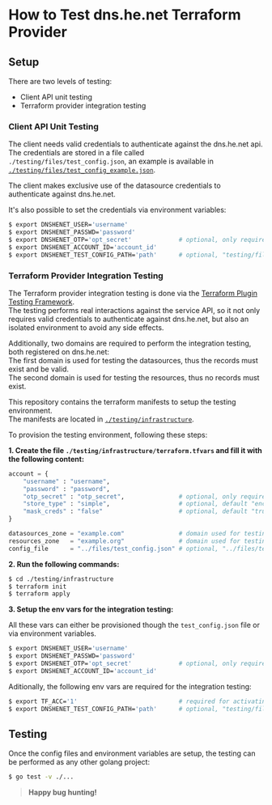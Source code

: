 # How to Test dns.he.net Terraform Provider

## Setup

There are two levels of testing:
- Client API unit testing
- Terraform provider integration testing

### Client API Unit Testing

The client needs valid credentials to authenticate against the dns.he.net api.  
The credentials are stored in a file called `./testing/files/test_config.json`,
an example is available in [`./testing/files/test_config_example.json`](./files/test_config_example.json).

The client makes exclusive use of the datasource credentials to authenticate against dns.he.net.

It's also possible to set the credentials via environment variables:

```sh
$ export DNSHENET_USER='username'
$ export DNSHENET_PASSWD='password'
$ export DNSHENET_OTP='opt_secret'             # optional, only required if enabled in the account
$ export DNSHENET_ACCOUNT_ID='account_id'
$ export DNSHENET_TEST_CONFIG_PATH='path'      # optional, "testing/files/test_config.json" by default
```

### Terraform Provider Integration Testing

The Terraform provider integration testing is done via the [Terraform Plugin Testing Framework](https://developer.hashicorp.com/terraform/plugin/testing).  
The testing performs real interactions against the service API, so it not only
requires valid credentials to authenticate against dns.he.net, but also an
isolated environment to avoid any side effects.

Additionally, two domains are required to perform the integration testing, both
registered on dns.he.net:  
The first domain is used for testing the datasources, thus the records must exist and be valid.  
The second domain is used for testing the resources, thus no records must exist.

This repository contains the terraform manifests to setup the testing environment.  
The manifests are located in [`./testing/infrastructure`](./infrastructure).

To provision the testing environment, following these steps:

**1. Create the file `./testing/infrastructure/terraform.tfvars` and fill it with the following content:**

```terraform
account = {
    "username" : "username",
    "password" : "password",
    "otp_secret" : "otp_secret",               # optional, only required if enabled in the account
    "store_type" : "simple",                   # optional, default "encrypted"
    "mask_creds" : "false"                     # optional, default "true", to mask the credentials in the config file
}

datasources_zone = "example.com"               # domain used for testing the datasources
resources_zone   = "example.org"               # domain used for testing the resources
config_file      = "../files/test_config.json" # optional, "../files/test_config.json" by default
```

**2. Run the following commands:**
    
```sh
$ cd ./testing/infrastructure
$ terraform init
$ terraform apply
```

**3. Setup the env vars for the integration testing:**

All these vars can either be provisioned though the `test_config.json` file or via environment variables.

```sh
$ export DNSHENET_USER='username'
$ export DNSHENET_PASSWD='password'
$ export DNSHENET_OTP='opt_secret'             # optional, only required if enabled in the account
$ export DNSHENET_ACCOUNT_ID='account_id'
```

Aditionally, the following env vars are required for the integration testing:

```sh
$ export TF_ACC='1'                            # required for activating the integration testing
$ export DNSHENET_TEST_CONFIG_PATH='path'      # optional, "testing/files/test_config.json" by default
```

## Testing

Once the config files and environment variables are setup, the testing can be performed as any other golang project:

```sh
$ go test -v ./...
```

> **Happy bug hunting!**
